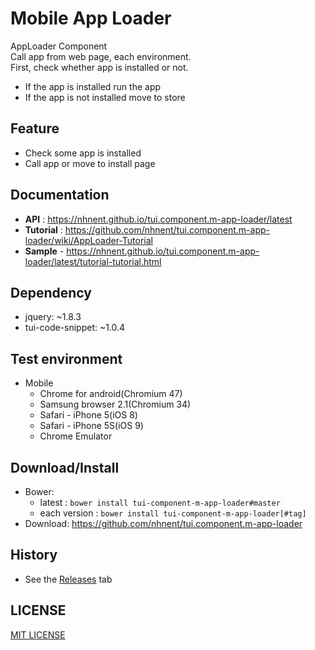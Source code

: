 Mobile App Loader
===============
AppLoader Component<br>
Call app from web page, each environment.<br>
First, check whether app is installed or not.<br>
- If the app is installed run the app<br>
- If the app is not installed move to store

## Feature
* Check some app is installed
* Call app or move to install page

## Documentation
* **API** : https://nhnent.github.io/tui.component.m-app-loader/latest
* **Tutorial** : https://github.com/nhnent/tui.component.m-app-loader/wiki/AppLoader-Tutorial
* **Sample** - https://nhnent.github.io/tui.component.m-app-loader/latest/tutorial-tutorial.html

## Dependency
* jquery: ~1.8.3
* tui-code-snippet: ~1.0.4

## Test environment
* Mobile
	* Chrome for android(Chromium 47)
	* Samsung browser 2.1(Chromium 34)
	* Safari - iPhone 5(iOS 8)
	* Safari - iPhone 5S(iOS 9)
	* Chrome Emulator


## Download/Install
* Bower:
   * latest : `bower install tui-component-m-app-loader#master`
   * each version : `bower install tui-component-m-app-loader[#tag]`
* Download: https://github.com/nhnent/tui.component.m-app-loader

## History
* See the [Releases](https://github.com/nhnent/tui.component.m-app-loader/releases) tab 

## LICENSE
[MIT LICENSE](LICENSE)
